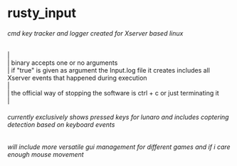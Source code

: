 # rusty_input
###### cmd key tracker and logger created for Xserver based linux  
|  
| binary accepts one or no arguments  
| if "true" is given as argument the Input.log file it creates includes all Xserver events that happened during execution  
|  
| the official way of stopping the software is ctrl + c or just terminating it  
|  
###### currently exclusively shows pressed keys for lunaro and includes coptering detection based on keyboard events

###### will include more versatile gui management for different games and if i care enough mouse movement
